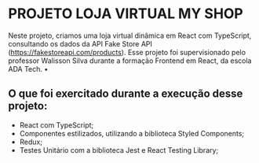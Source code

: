 # PROJETO LOJA VIRTUAL MY SHOP

Neste projeto, criamos uma loja virtual dinâmica em React com TypeScript, consultando os dados da API Fake Store API (https://fakestoreapi.com/products). Esse projeto foi supervisionado pelo professor Walisson Silva durante a formação Frontend em React, da escola ADA Tech. 
•

## O que foi exercitado durante a execução desse projeto:

 - React com TypeScript;
 - Componentes estilizados, utilizando a biblioteca Styled Components;
 - Redux;
 - Testes Unitário com a biblioteca Jest e React Testing Library;
 
